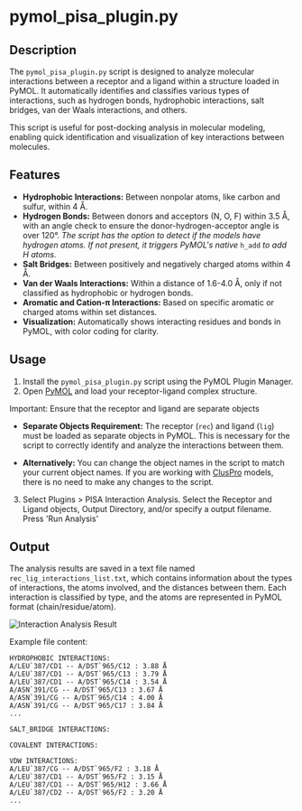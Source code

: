 # pymol_pisa_plugin.py

## Description

The `pymol_pisa_plugin.py` script is designed to analyze molecular interactions between a receptor and a ligand within a structure loaded in PyMOL. It automatically identifies and classifies various types of interactions, such as hydrogen bonds, hydrophobic interactions, salt bridges, van der Waals interactions, and others.

This script is useful for post-docking analysis in molecular modeling, enabling quick identification and visualization of key interactions between molecules.

## Features

- **Hydrophobic Interactions:** Between nonpolar atoms, like carbon and sulfur, within 4 Å.
- **Hydrogen Bonds:** Between donors and acceptors (N, O, F) within 3.5 Å, with an angle check to ensure the donor-hydrogen-acceptor angle is over 120°. *The script has the option to detect if the models have hydrogen atoms. If not present, it triggers PyMOL's native* `h_add` *to add H atoms.*
- **Salt Bridges:** Between positively and negatively charged atoms within 4 Å.
- **Van der Waals Interactions:** Within a distance of 1.6-4.0 Å, only if not classified as hydrophobic or hydrogen bonds.
- **Aromatic and Cation-π Interactions:** Based on specific aromatic or charged atoms within set distances.
- **Visualization:** Automatically shows interacting residues and bonds in PyMOL, with color coding for clarity.

## Usage

1. Install the `pymol_pisa_plugin.py` script using the PyMOL Plugin Manager.
2. Open [PyMOL](https://pymol.org/2/)  and load your receptor-ligand complex structure.

 Important: Ensure that the receptor and ligand are separate objects

- **Separate Objects Requirement:** The receptor (`rec`) and ligand (`lig`) must be loaded as separate objects in PyMOL. This is necessary for the script to correctly identify and analyze the interactions between them.

- **Alternatively:** You can change the object names in the script to match your current object names. If you are working with [ClusPro](https://cluspro.bu.edu/) models, there is no need to make any changes to the script.

3. Select Plugins > PISA Interaction Analysis. Select the Receptor and Ligand objects, Output Directory, and/or specify a output filename. Press 'Run Analysis'

## Output
The analysis results are saved in a text file named `rec_lig_interactions_list.txt`, which contains information about the types of interactions, the atoms involved, and the distances between them. Each interaction is classified by type, and the atoms are represented in PyMOL format (chain/residue/atom).

![Interaction Analysis Result](examples/110217.png)

Example file content:

```
HYDROPHOBIC INTERACTIONS:
A/LEU`387/CD1 -- A/DST`965/C12 : 3.88 Å
A/LEU`387/CD1 -- A/DST`965/C13 : 3.79 Å
A/LEU`387/CD1 -- A/DST`965/C14 : 3.54 Å
A/ASN`391/CG -- A/DST`965/C13 : 3.67 Å
A/ASN`391/CG -- A/DST`965/C14 : 4.00 Å
A/ASN`391/CG -- A/DST`965/C17 : 3.84 Å
...

SALT_BRIDGE INTERACTIONS:

COVALENT INTERACTIONS:

VDW INTERACTIONS:
A/LEU`387/CG -- A/DST`965/F2 : 3.18 Å
A/LEU`387/CD1 -- A/DST`965/F2 : 3.15 Å
A/LEU`387/CD1 -- A/DST`965/H12 : 3.66 Å
A/LEU`387/CD2 -- A/DST`965/F2 : 3.20 Å
...
```
